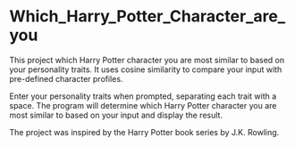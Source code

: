 # Which_Harry_Potter_Character_are_you

This project which Harry Potter character you are most similar to based on your personality traits. It uses cosine similarity to compare your input with pre-defined character profiles. 

Enter your personality traits when prompted, separating each trait with a space.
The program will determine which Harry Potter character you are most similar to based on your input and display the result.

The project was inspired by the Harry Potter book series by J.K. Rowling.
